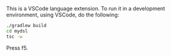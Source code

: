 This is a VSCode language extension. To run it in a development environment, using VSCode, do the following:

```bash
./gradlew build
cd mydsl
tsc -w
```

Press f5.
